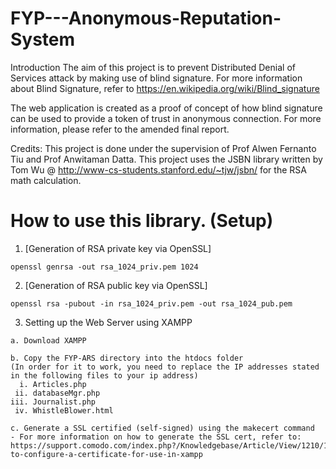 # FYP---Anonymous-Reputation-System

Introduction
The aim of this project is to prevent Distributed Denial of Services attack by making use of blind signature. 
For more information about Blind Signature, refer to https://en.wikipedia.org/wiki/Blind_signature

The web application is created as a proof of concept of how blind signature can be used to provide a token of trust in anonymous connection. For more information, please refer to the amended final report. 

Credits: 
This project is done under the supervision of Prof Alwen Fernanto Tiu and Prof Anwitaman Datta. 
This project uses the JSBN library written by Tom Wu @ http://www-cs-students.stanford.edu/~tjw/jsbn/ for the RSA math calculation. 

How to use this library. (Setup)
=======================
1. [Generation of RSA private key via OpenSSL] 
```
openssl genrsa -out rsa_1024_priv.pem 1024
```
2. [Generation of RSA public key via OpenSSL] 
```
openssl rsa -pubout -in rsa_1024_priv.pem -out rsa_1024_pub.pem
```
3. Setting up the Web Server using XAMPP 
```
a. Download XAMPP 

b. Copy the FYP-ARS directory into the htdocs folder 
(In order for it to work, you need to replace the IP addresses stated in the following files to your ip address) 
  i. Articles.php
 ii. databaseMgr.php
iii. Journalist.php
 iv. WhistleBlower.html

c. Generate a SSL certified (self-signed) using the makecert command 
- For more information on how to generate the SSL cert, refer to:
https://support.comodo.com/index.php?/Knowledgebase/Article/View/1210/19/how-to-configure-a-certificate-for-use-in-xampp
```